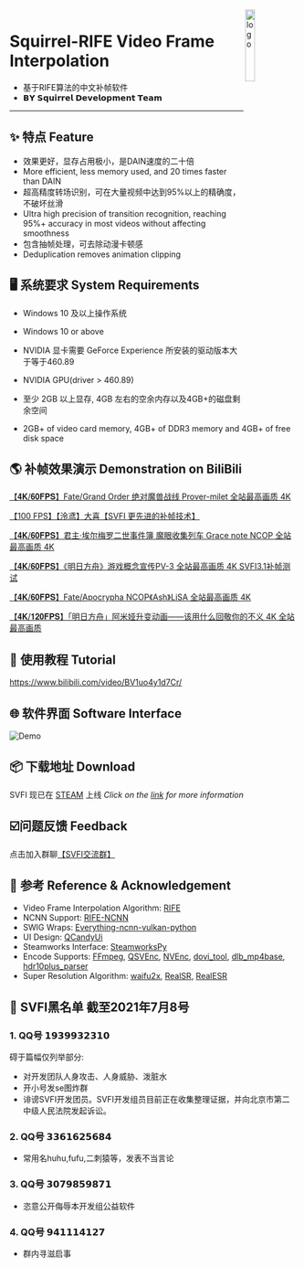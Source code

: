 <img width="18%" src="http://i0.hdslb.com/bfs/album/2e8a3fc8ac5a610e9f1f20da858969ae8348edc1.png" alt="logo" align="right">

# Squirrel-RIFE Video Frame Interpolation
- 基于RIFE算法的中文补帧软件
- 𝗕𝗬 𝗦𝗾𝘂𝗶𝗿𝗿𝗲𝗹 𝗗𝗲𝘃𝗲𝗹𝗼𝗽𝗺𝗲𝗻𝘁 𝗧𝗲𝗮𝗺

----

## ✨ 特点 Feature

- 效果更好，显存占用极小，是DAIN速度的二十倍 
- More efficient, less memory used, and 20 times faster than DAIN
- 超高精度转场识别，可在大量视频中达到95%以上的精确度，不破坏丝滑 
- Ultra high precision of transition recognition, reaching 95%+ accuracy in most videos without affecting smoothness
- 包含抽帧处理，可去除动漫卡顿感 
- Deduplication removes animation clipping

## 🖥 系统要求 System Requirements
- Windows 10 及以上操作系统 
- Windows 10 or above
 
- NVIDIA 显卡需要 GeForce Experience 所安装的驱动版本大于等于460.89
- NVIDIA GPU(driver > 460.89)

- 至少 2GB 以上显存, 4GB 左右的空余内存以及4GB+的磁盘剩余空间 
- 2GB+ of video card memory, 4GB+ of DDR3 memory and 4GB+ of free disk space


## 🌎 补帧效果演示 Demonstration on BiliBili

[【𝟒𝐊/𝟔𝟎𝐅𝐏𝐒】Fate/Grand Order 绝对魔兽战线 Prover-milet 全站最高画质 4K](https://www.bilibili.com/video/BV1Fv41157Zy)

[【100 FPS】【泠鸢】大喜【SVFI 更先进的补帧技术】](https://www.bilibili.com/video/BV1up4y1h7Jr)

[【𝟒𝐊/𝟔𝟎𝐅𝐏𝐒】君主·埃尔梅罗二世事件簿 魔眼收集列车 Grace note NCOP 全站最高画质 4K](https://www.bilibili.com/video/BV1hA41137LM)

[【𝟒𝐊/𝟔𝟎𝐅𝐏𝐒】《明日方舟》游戏概念宣传PV-3 全站最高画质 4K SVFI3.1补帧测试](https://www.bilibili.com/video/BV17K4y1R7h4)

[【𝟒𝐊/𝟔𝟎𝐅𝐏𝐒】Fate/Apocrypha NCOP《Ash》LiSA 全站最高画质 4K](https://www.bilibili.com/video/BV1sh411e76T)

[【𝟒𝐊/𝟏𝟐𝟎𝐅𝐏𝐒】「明日方舟」阿米娅升变动画——该用什么回敬你的不义 4K 全站最高画质](https://www.bilibili.com/video/BV1Gi4y1N7FG)

## 📜 使用教程 Tutorial

https://www.bilibili.com/video/BV1uo4y1d7Cr/ 

## 🌐 软件界面 Software Interface
![Demo](https://images.gitee.com/uploads/images/2021/0523/101032_abced983_8684016.png)

## 📦️ 下载地址 Download

SVFI 现已在 [STEAM](https://store.steampowered.com/app/1692080/SVFI/) 上线
*Click on the [link](https://store.steampowered.com/app/1692080/SVFI/) for more information*

## ☑️问题反馈 Feedback

点击加入群聊[【SVFI交流群】](https://jq.qq.com/?_wv=1027&k=BKQQ75b9)

## 🤝  参考 Reference & Acknowledgement
- Video Frame Interpolation Algorithm: [RIFE](https://github.com/hzwer/arXiv2020-RIFE)
- NCNN Support: [RIFE-NCNN](https://github.com/nihui/rife-ncnn-vulkan) 
- SWIG Wraps: [Everything-ncnn-vulkan-python](https://github.com/orgs/media2x/repositories)
- UI Design: [QCandyUi](https://github.com/shuoGG1239/QCandyUi)
- Steamworks Interface: [SteamworksPy](https://github.com/philippj/SteamworksPy)
- Encode Supports: [FFmpeg](https://github.com/FFmpeg/FFmpeg), [QSVEnc](https://github.com/rigaya/QSVEnc), [NVEnc](https://github.com/rigaya/NVEnc), [dovi_tool](https://github.com/quietvoid/dovi_tool), [dlb_mp4base](https://github.com/DolbyLaboratories/dlb_mp4base), [hdr10plus_parser](https://github.com/quietvoid/hdr10plus_parser)
- Super Resolution Algorithm: [waifu2x](https://github.com/nagadomi/waifu2x), [RealSR](https://github.com/jixiaozhong/RealSR), [RealESR](https://github.com/xinntao/Real-ESRGAN)

## 🚫 SVFI黑名单 截至2021年7月8号

### 1. QQ号 𝟭𝟵𝟯𝟵𝟵𝟯𝟮𝟯𝟭𝟬 
碍于篇幅仅列举部分:
- 对开发团队人身攻击、人身威胁、泼脏水
- 开小号发se图炸群
- 诽谤SVFI开发团员。SVFI开发组员目前正在收集整理证据，并向北京市第二中级人民法院发起诉讼。

### 2. QQ号 𝟯𝟯𝟲𝟭𝟲𝟮𝟱𝟲𝟴𝟰 
- 常用名huhu,fufu,二刺猿等，发表不当言论

### 3. QQ号 𝟯𝟬𝟳𝟵𝟴𝟱𝟵𝟴𝟳𝟭
- 恣意公开侮辱本开发组公益软件 

### 4. QQ号 𝟵𝟰𝟭𝟭𝟭𝟰𝟭𝟮𝟳
- 群内寻滋启事

